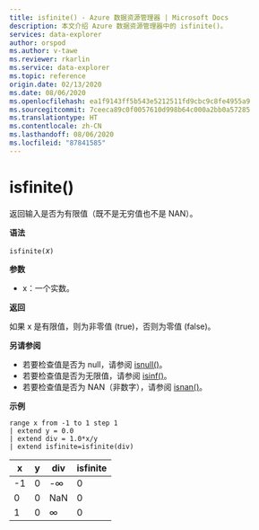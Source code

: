 ```yaml
---
title: isfinite() - Azure 数据资源管理器 | Microsoft Docs
description: 本文介绍 Azure 数据资源管理器中的 isfinite()。
services: data-explorer
author: orspod
ms.author: v-tawe
ms.reviewer: rkarlin
ms.service: data-explorer
ms.topic: reference
origin.date: 02/13/2020
ms.date: 08/06/2020
ms.openlocfilehash: ea1f9143ff5b543e5212511fd9cbc9c8fe4955a9
ms.sourcegitcommit: 7ceeca89c0f0057610d998b64c000a2bb0a57285
ms.translationtype: HT
ms.contentlocale: zh-CN
ms.lasthandoff: 08/06/2020
ms.locfileid: "87841585"
---
```

# <a name="isfinite"></a>isfinite()

返回输入是否为有限值（既不是无穷值也不是 NAN）。

**语法**

`isfinite(`*x*`)`

**参数**

* x：一个实数。

**返回**

如果 x 是有限值，则为非零值 (true)，否则为零值 (false)。

**另请参阅**

* 若要检查值是否为 null，请参阅 [isnull()](isnullfunction.md)。
* 若要检查值是否为无限值，请参阅 [isinf()](isinffunction.md)。
* 若要检查值是否为 NAN（非数字），请参阅 [isnan()](isnanfunction.md)。

**示例**

```kusto
range x from -1 to 1 step 1
| extend y = 0.0
| extend div = 1.0*x/y
| extend isfinite=isfinite(div)
```

|x|y|div|isfinite|
|---|---|---|---|
|-1|0|-∞|0|
|0|0|NaN|0|
|1|0|∞|0|